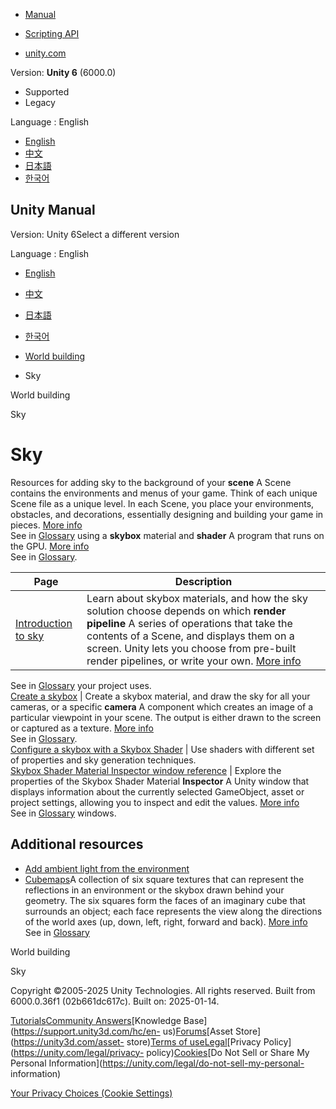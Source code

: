 [](https://docs.unity3d.com)

  * [Manual](../Manual/index.html)
  * [Scripting API](../ScriptReference/index.html)

  * [unity.com](https://unity.com/)

Version: **Unity 6** (6000.0)

  * Supported
  * Legacy

Language : English

  * [English](/Manual/sky-landing.html)
  * [中文](/cn/current/Manual/sky-landing.html)
  * [日本語](/ja/current/Manual/sky-landing.html)
  * [한국어](/kr/current/Manual/sky-landing.html)

[](https://docs.unity3d.com)

## Unity Manual

Version: Unity 6Select a different version

Language : English

  * [English](/Manual/sky-landing.html)
  * [中文](/cn/current/Manual/sky-landing.html)
  * [日本語](/ja/current/Manual/sky-landing.html)
  * [한국어](/kr/current/Manual/sky-landing.html)

  * [World building](CreatingEnvironments.html)
  * Sky

[](CreatingEnvironments.html)

World building

[](sky.html)

Sky

# Sky

Resources for adding sky to the background of your **scene** A Scene contains
the environments and menus of your game. Think of each unique Scene file as a
unique level. In each Scene, you place your environments, obstacles, and
decorations, essentially designing and building your game in pieces. [More
info](CreatingScenes.html)  
See in [Glossary](Glossary.html#Scene) using a **skybox** material and
**shader** A program that runs on the GPU. [More info](Shaders.html)  
See in [Glossary](Glossary.html#Shader).

**Page** | **Description**  
---|---  
[Introduction to sky](sky.html) | Learn about skybox materials, and how the sky solution choose depends on which **render pipeline** A series of operations that take the contents of a Scene, and displays them on a screen. Unity lets you choose from pre-built render pipelines, or write your own. [More info](render-pipelines.html)  
See in [Glossary](Glossary.html#Renderpipeline) your project uses.  
[Create a skybox](skyboxes-using.html) | Create a skybox material, and draw the sky for all your cameras, or a specific **camera** A component which creates an image of a particular viewpoint in your scene. The output is either drawn to the screen or captured as a texture. [More info](CamerasOverview.html)  
See in [Glossary](Glossary.html#Camera).  
[Configure a skybox with a Skybox Shader](skybox-shaders.html) | Use shaders with different set of properties and sky generation techniques.  
[Skybox Shader Material Inspector window reference](skybox-material-reference.html) | Explore the properties of the Skybox Shader Material **Inspector** A Unity window that displays information about the currently selected GameObject, asset or project settings, allowing you to inspect and edit the values. [More info](UsingTheInspector.html)  
See in [Glossary](Glossary.html#Inspector) windows.  
  
## Additional resources

  * [Add ambient light from the environment](lighting-ambient-light.html)
  * [Cubemaps](class-Cubemap-landing.html)A collection of six square textures that can represent the reflections in an environment or the skybox drawn behind your geometry. The six squares form the faces of an imaginary cube that surrounds an object; each face represents the view along the directions of the world axes (up, down, left, right, forward and back). [More info](class-Cubemap-landing.html)  
See in [Glossary](Glossary.html#Cubemap)

[](CreatingEnvironments.html)

World building

[](sky.html)

Sky

Copyright ©2005-2025 Unity Technologies. All rights reserved. Built from
6000.0.36f1 (02b661dc617c). Built on: 2025-01-14.

[Tutorials](https://learn.unity.com/)[Community
Answers](https://answers.unity3d.com)[Knowledge
Base](https://support.unity3d.com/hc/en-
us)[Forums](https://forum.unity3d.com)[Asset Store](https://unity3d.com/asset-
store)[Terms of
use](https://docs.unity3d.com/Manual/TermsOfUse.html)[Legal](https://unity.com/legal)[Privacy
Policy](https://unity.com/legal/privacy-
policy)[Cookies](https://unity.com/legal/cookie-policy)[Do Not Sell or Share
My Personal Information](https://unity.com/legal/do-not-sell-my-personal-
information)

[Your Privacy Choices (Cookie Settings)](javascript:void\(0\);)

